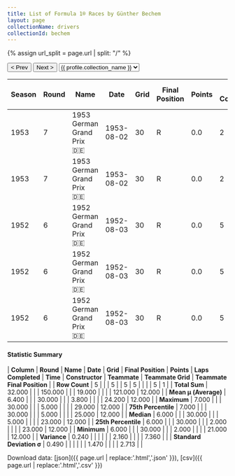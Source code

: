 ```yaml
---
title: List of Formula 1® Races by Günther Bechem
layout: page
collectionName: drivers
collectionId: bechem
---
```


{% assign url_split = page.url | split: "/" %}
<div id="collection-navigation">
<button onclick="selector.options[selector.selectedIndex-1].value && (window.location = selector.options[selector.selectedIndex-1].value);">&lt; Prev</button>
<button onclick="selector.options[selector.selectedIndex+1].value && (window.location = selector.options[selector.selectedIndex+1].value);">Next &gt;</button>
<select id="selector" onchange="this.options[this.selectedIndex].value && (window.location = this.options[this.selectedIndex].value);">
  {% for collectionId in site.data[page.collectionName].refs %}
    {% if collectionId == page.collectionId %}
      {% assign selected = "selected" %}
    {% else %}
      {% assign selected = "" %}
    {% endif %}
    {% assign profile = site.data[page.collectionName][collectionId].profile %}
    <option value="/f1/{{ page.collectionName }}/{{ collectionId }}/{{ url_split[4] }}" {{ selected }}>{{ profile.collection_name }}</option>
  {% endfor %}
</select>
</div>

| Season | Round | Name | Date | Grid | Final Position | Points | Laps Completed | Time | Constructor | Teammate | Teammate Grid | Teammate Final Position |
|--|--|--|--|--|--|--|--|--|--|--|--|--|
| 1953 | 7 | 1953 German Grand Prix 🇩🇪 | 1953-08-02 | 30 | R | 0.0 | 2 |   | AFM 🇩🇪 | [Theo Fitzau 🇩🇪](/f1/drivers/fitzau) | 21 | R |
| 1953 | 7 | 1953 German Grand Prix 🇩🇪 | 1953-08-02 | 30 | R | 0.0 | 2 |   | AFM 🇩🇪 | [Hans von Stuck 🇩🇪](/f1/drivers/hans_stuck) | 23 | R |
| 1952 | 6 | 1952 German Grand Prix 🇩🇪 | 1952-08-03 | 30 | R | 0.0 | 5 |   | BMW 🇩🇪 | [Ernst Klodwig 🇩🇪](/f1/drivers/klodwig) | 29 | 12 |
| 1952 | 6 | 1952 German Grand Prix 🇩🇪 | 1952-08-03 | 30 | R | 0.0 | 5 |   | BMW 🇩🇪 | [Marcel Balsa 🇫🇷](/f1/drivers/balsa) | 25 | R |
| 1952 | 6 | 1952 German Grand Prix 🇩🇪 | 1952-08-03 | 30 | R | 0.0 | 5 |   | BMW 🇩🇪 | [Rudolf Krause 🇩🇪](/f1/drivers/krause) | 23 | R |

#### Statistic Summary

| **Column** | **Round** | **Name** | **Date** | **Grid** | **Final Position** | **Points** | **Laps Completed** | **Time** | **Constructor** | **Teammate** | **Teammate Grid** | **Teammate Final Position** |
| **Row Count** | 5 |  |  | 5 |  | 5 | 5 |  |  |  | 5 | 1 |
| **Total Sum** | 32.000 |  |  | 150.000 |  |  | 19.000 |  |  |  | 121.000 | 12.000 |
| **Mean μ (Average)** | 6.400 |  |  | 30.000 |  |  | 3.800 |  |  |  | 24.200 | 12.000 |
| **Maximum** | 7.000 |  |  | 30.000 |  |  | 5.000 |  |  |  | 29.000 | 12.000 |
| **75th Percentile** | 7.000 |  |  | 30.000 |  |  | 5.000 |  |  |  | 25.000 | 12.000 |
| **Median** | 6.000 |  |  | 30.000 |  |  | 5.000 |  |  |  | 23.000 | 12.000 |
| **25th Percentile** | 6.000 |  |  | 30.000 |  |  | 2.000 |  |  |  | 23.000 | 12.000 |
| **Minimum** | 6.000 |  |  | 30.000 |  |  | 2.000 |  |  |  | 21.000 | 12.000 |
| **Variance** | 0.240 |  |  |  |  |  | 2.160 |  |  |  | 7.360 |  |
| **Standard Deviation σ** | 0.490 |  |  |  |  |  | 1.470 |  |  |  | 2.713 |  |

Download data: [json]({{ page.url | replace:'.html','.json' }}), [csv]({{ page.url | replace:'.html','.csv' }})
